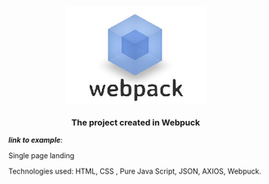 <p align="center">
  <a href="https://webpack.js.org/">
    <img src="./img/webpack-logo.jpg">
  </a>
  <h3 align="center">The project created in Webpuck</h3>
</p>

__*link to example*__: 

Single page landing

Technologies used: HTML, CSS , Pure Java Script, JSON, AXIOS, Webpuck.

